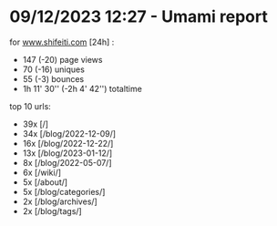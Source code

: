 # 09/12/2023 12:27 - Umami report
for www.shifeiti.com [24h] :

 - 147 (-20) page views
 - 70 (-16) uniques
 - 55 (-3) bounces
 - 1h 11' 30'' (-2h 4' 42'') totaltime


top 10 urls:
 - 39x [/]
 - 34x [/blog/2022-12-09/]
 - 16x [/blog/2022-12-22/]
 - 13x [/blog/2023-01-12/]
 - 8x [/blog/2022-05-07/]
 - 6x [/wiki/]
 - 5x [/about/]
 - 5x [/blog/categories/]
 - 2x [/blog/archives/]
 - 2x [/blog/tags/]


